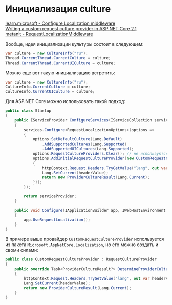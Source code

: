 # Инициализация culture

[learn.microsoft - Configure Localization middleware](https://learn.microsoft.com/ru/aspnet/core/fundamentals/localization/select-language-culture#configure-localization-middleware)  
[Writing a custom request culture provider in ASP.NET Core 2.1](https://ml-software.ch/posts/writing-a-custom-request-culture-provider-in-asp-net-core-2-1)  
[metanit - RequestLocalizationMiddleware](https://metanit.com/sharp/aspnet5/28.2.php)

Вообще, идея инициализации культуры состоит в следующем:

```csharp
var culture = new CultureInfo("ru");
Thread.CurrentThread.CurrentCulture = culture;
Thread.CurrentThread.CurrentUICulture = culture;
```

Можно еще вот такую инициализацию встретить:

```csharp
var culture = new CultureInfo("ru");
CultureInfo.CurrentCulture = culture;
CultureInfo.CurrentUICulture = culture;
```

Для ASP.NET Core можно использовать такой подход:

```csharp
public class Startup
{
    public IServiceProvider ConfigureServices(IServiceCollection services)
    {
        services.Configure<RequestLocalizationOptions>(options =>
        {
            options.SetDefaultCulture(Lang.Default)
                .AddSupportedCultures(Lang.Supported)
                .AddSupportedUICultures(Lang.Supported);
            options.RequestCultureProviders.Clear(); // не используются встроенные провайдеры для определения культуры 
            options.AddInitialRequestCultureProvider(new CustomRequestCultureProvider(async httpContext =>
            {
                httpContext.Request.Headers.TryGetValue("lang", out var headerValue);
                Lang.SetCurrent(headerValue);
                return new ProviderCultureResult(Lang.Current);
            }));
        });

        return serviceProvider;
    }

    public void Configure(IApplicationBuilder app, IWebHostEnvironment _)
    {
        app.UseRequestLocalization();
    }
}
```

В примере выше провайдер `CustomRequestCultureProvider` используется из пакета `Microsoft.AspNetCore.Localization`, но его можно создать и своми силами:

```csharp
public class CustomRequestCultureProvider : RequestCultureProvider
{
    public override Task<ProviderCultureResult?> DetermineProviderCultureResult(HttpContext httpContext)
    {
        httpContext.Request.Headers.TryGetValue("lang", out var headerValue);
        Lang.SetCurrent(headerValue);
        return new ProviderCultureResult(Lang.Current);
    }
}
```
